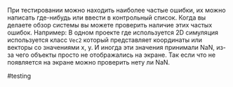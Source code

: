 При тестировании можно находить наиболее частые ошибки, их можно написать где-нибудь или ввести в контрольный список. Когда вы делаете обзор системы вы можете проверить наличие этих частых ошибок.
Например:
В одном проекте где используется 2D симуляция используется класс `Vec2`  который представляет координаты или векторы со 
значениями x, y. И иногда эти значения принимали NaN, из-за чего объекты просто не отображались на экране. 
Так если что не появляется на экране можно проверить нету ли NaN.

#testing
